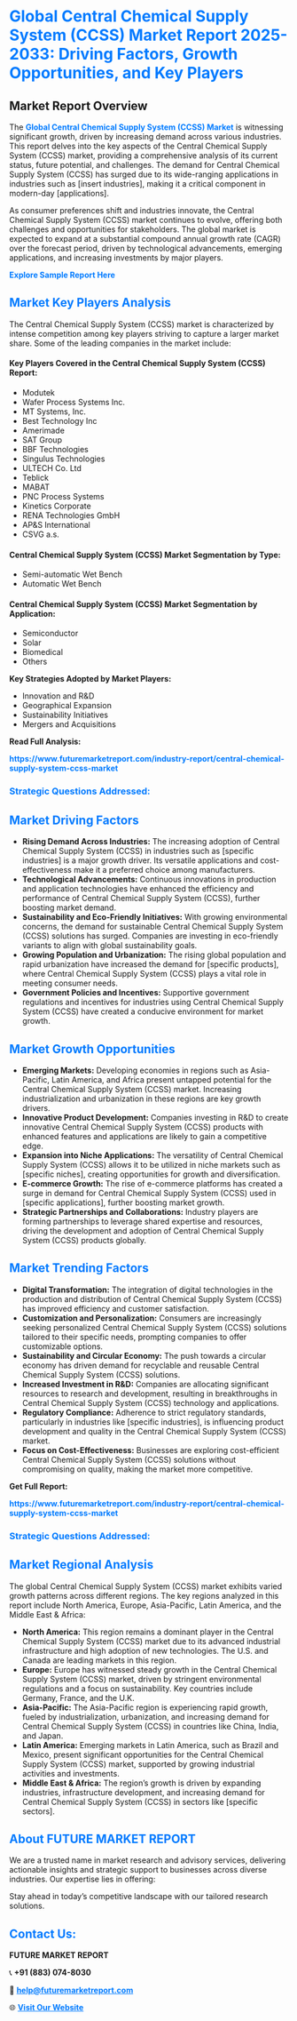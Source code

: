 <h1 style="color: #007BFF;">Global Central Chemical Supply System (CCSS) Market Report 2025-2033: Driving Factors, Growth Opportunities, and Key Players</h1>

<section id="overview">
<h2>Market Report Overview</h2>
<p>The <a href="https://www.futuremarketreport.com/industry-report/central-chemical-supply-system-ccss-market" style="color: #007BFF; text-decoration: none;"><strong>Global Central Chemical Supply System (CCSS) Market</strong></a> is witnessing significant growth, driven by increasing demand across various industries. This report delves into the key aspects of the Central Chemical Supply System (CCSS) market, providing a comprehensive analysis of its current status, future potential, and challenges. The demand for Central Chemical Supply System (CCSS) has surged due to its wide-ranging applications in industries such as [insert industries], making it a critical component in modern-day [applications].</p>
<p>As consumer preferences shift and industries innovate, the Central Chemical Supply System (CCSS) market continues to evolve, offering both challenges and opportunities for stakeholders. The global market is expected to expand at a substantial compound annual growth rate (CAGR) over the forecast period, driven by technological advancements, emerging applications, and increasing investments by major players.</p>
</section>

<section id="overview">
<p><a href="https://www.futuremarketreport.com/request-sample/reportId=34979" style="color: #007BFF; text-decoration: none;"><strong>Explore Sample Report Here</strong></a></p>
</section>

<section id="key-players">
<h2 style="color: #007BFF;">Market Key Players Analysis</h2>
<p>The Central Chemical Supply System (CCSS) market is characterized by intense competition among key players striving to capture a larger market share. Some of the leading companies in the market include:</p>
<h4>Key Players Covered in the Central Chemical Supply System (CCSS) Report:</h4>
<ul><li>Modutek</li><li>Wafer Process Systems Inc.</li><li>MT Systems, Inc.</li><li>Best Technology Inc</li><li>Amerimade</li><li>SAT Group</li><li>BBF Technologies</li><li>Singulus Technologies</li><li>ULTECH Co. Ltd</li><li>Teblick</li><li>MABAT</li><li>PNC Process Systems</li><li>Kinetics Corporate</li><li>RENA Technologies GmbH</li><li>AP&amp;S International</li><li>CSVG a.s.</li></ul>
<h4>Central Chemical Supply System (CCSS) Market Segmentation by Type:</h4>
<ul><li>Semi-automatic Wet Bench</li><li>Automatic Wet Bench</li></ul>

<h4>Central Chemical Supply System (CCSS) Market Segmentation by Application:</h4>
<ul><li>Semiconductor</li><li>Solar</li><li>Biomedical</li><li>Others</li></ul>
<p><strong>Key Strategies Adopted by Market Players:</strong></p>
<ul>
<li>Innovation and R&D</li>
<li>Geographical Expansion</li>
<li>Sustainability Initiatives</li>
<li>Mergers and Acquisitions</li>
</ul>
</section>

<section>
<p><strong>Read Full Analysis: </strong></p><a href="https://www.futuremarketreport.com/industry-report/central-chemical-supply-system-ccss-market" style="color: #007BFF; text-decoration: none;"><strong>https://www.futuremarketreport.com/industry-report/central-chemical-supply-system-ccss-market</strong></a>
<h3 style="color: #007BFF;">Strategic Questions Addressed:</h3>
</section>

<section id="driving-factors">
<h2 style="color: #007BFF;">Market Driving Factors</h2>
<ul>
<li><strong>Rising Demand Across Industries:</strong> The increasing adoption of Central Chemical Supply System (CCSS) in industries such as [specific industries] is a major growth driver. Its versatile applications and cost-effectiveness make it a preferred choice among manufacturers.</li>
<li><strong>Technological Advancements:</strong> Continuous innovations in production and application technologies have enhanced the efficiency and performance of Central Chemical Supply System (CCSS), further boosting market demand.</li>
<li><strong>Sustainability and Eco-Friendly Initiatives:</strong> With growing environmental concerns, the demand for sustainable Central Chemical Supply System (CCSS) solutions has surged. Companies are investing in eco-friendly variants to align with global sustainability goals.</li>
<li><strong>Growing Population and Urbanization:</strong> The rising global population and rapid urbanization have increased the demand for [specific products], where Central Chemical Supply System (CCSS) plays a vital role in meeting consumer needs.</li>
<li><strong>Government Policies and Incentives:</strong> Supportive government regulations and incentives for industries using Central Chemical Supply System (CCSS) have created a conducive environment for market growth.</li>
</ul>
</section>

<section id="growth-opportunities">
<h2 style="color: #007BFF;">Market Growth Opportunities</h2>
<ul>
<li><strong>Emerging Markets:</strong> Developing economies in regions such as Asia-Pacific, Latin America, and Africa present untapped potential for the Central Chemical Supply System (CCSS) market. Increasing industrialization and urbanization in these regions are key growth drivers.</li>
<li><strong>Innovative Product Development:</strong> Companies investing in R&D to create innovative Central Chemical Supply System (CCSS) products with enhanced features and applications are likely to gain a competitive edge.</li>
<li><strong>Expansion into Niche Applications:</strong> The versatility of Central Chemical Supply System (CCSS) allows it to be utilized in niche markets such as [specific niches], creating opportunities for growth and diversification.</li>
<li><strong>E-commerce Growth:</strong> The rise of e-commerce platforms has created a surge in demand for Central Chemical Supply System (CCSS) used in [specific applications], further boosting market growth.</li>
<li><strong>Strategic Partnerships and Collaborations:</strong> Industry players are forming partnerships to leverage shared expertise and resources, driving the development and adoption of Central Chemical Supply System (CCSS) products globally.</li>
</ul>
</section>

<section id="trending-factors">
<h2 style="color: #007BFF;">Market Trending Factors</h2>
<ul>
<li><strong>Digital Transformation:</strong> The integration of digital technologies in the production and distribution of Central Chemical Supply System (CCSS) has improved efficiency and customer satisfaction.</li>
<li><strong>Customization and Personalization:</strong> Consumers are increasingly seeking personalized Central Chemical Supply System (CCSS) solutions tailored to their specific needs, prompting companies to offer customizable options.</li>
<li><strong>Sustainability and Circular Economy:</strong> The push towards a circular economy has driven demand for recyclable and reusable Central Chemical Supply System (CCSS) solutions.</li>
<li><strong>Increased Investment in R&D:</strong> Companies are allocating significant resources to research and development, resulting in breakthroughs in Central Chemical Supply System (CCSS) technology and applications.</li>
<li><strong>Regulatory Compliance:</strong> Adherence to strict regulatory standards, particularly in industries like [specific industries], is influencing product development and quality in the Central Chemical Supply System (CCSS) market.</li>
<li><strong>Focus on Cost-Effectiveness:</strong> Businesses are exploring cost-efficient Central Chemical Supply System (CCSS) solutions without compromising on quality, making the market more competitive.</li>
</ul>
</section>

<section>
<p><strong>Get Full Report: </strong></p><a href="https://www.futuremarketreport.com/industry-report/central-chemical-supply-system-ccss-market" style="color: #007BFF; text-decoration: none;"><strong>https://www.futuremarketreport.com/industry-report/central-chemical-supply-system-ccss-market</strong></a>
<h3 style="color: #007BFF;">Strategic Questions Addressed:</h3>
</section>


<section id="regional-analysis">
<h2 style="color: #007BFF;">Market Regional Analysis</h2>
<p>The global Central Chemical Supply System (CCSS) market exhibits varied growth patterns across different regions. The key regions analyzed in this report include North America, Europe, Asia-Pacific, Latin America, and the Middle East & Africa:</p>
<ul>
<li><strong>North America:</strong> This region remains a dominant player in the Central Chemical Supply System (CCSS) market due to its advanced industrial infrastructure and high adoption of new technologies. The U.S. and Canada are leading markets in this region.</li>
<li><strong>Europe:</strong> Europe has witnessed steady growth in the Central Chemical Supply System (CCSS) market, driven by stringent environmental regulations and a focus on sustainability. Key countries include Germany, France, and the U.K.</li>
<li><strong>Asia-Pacific:</strong> The Asia-Pacific region is experiencing rapid growth, fueled by industrialization, urbanization, and increasing demand for Central Chemical Supply System (CCSS) in countries like China, India, and Japan.</li>
<li><strong>Latin America:</strong> Emerging markets in Latin America, such as Brazil and Mexico, present significant opportunities for the Central Chemical Supply System (CCSS) market, supported by growing industrial activities and investments.</li>
<li><strong>Middle East & Africa:</strong> The region’s growth is driven by expanding industries, infrastructure development, and increasing demand for Central Chemical Supply System (CCSS) in sectors like [specific sectors].</li>
</ul>
</section>

<footer>
<h2 style="color: #007BFF;">About FUTURE MARKET REPORT</h2>
<p>We are a trusted name in market research and advisory services, delivering actionable insights and strategic support to businesses across diverse industries. Our expertise lies in offering:</p>

<p>Stay ahead in today’s competitive landscape with our tailored research solutions.</p>

<h2 style="color: #007BFF;">Contact Us:</h2>
<p><strong>FUTURE MARKET REPORT</strong></p>
<p>📞 <strong>+91 (883) 074-8030</strong></p>
<p>📧 <strong><a href="mailto:help@futuremarketreport.com" style="color: #007BFF;">help@futuremarketreport.com</a></strong></p>
<p>🌐 <strong><a href="https://www.futuremarketreport.com/" style="color: #007BFF;">Visit Our Website</a></strong></p>
</footer>
